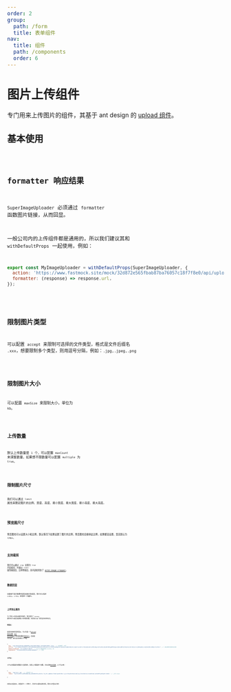 ```yaml
---
order: 2
group:
  path: /form
  title: 表单组件
nav:
  title: 组件
  path: /components
  order: 6
---
```


# 图片上传组件

专门用来上传图片的组件，其基于 ant design 的 [upload 组件](https://ant.design/components/upload-cn/)。

## 基本使用

<code src="./__demos__/image-uploader/base.tsx">

## formatter 响应结果

`SuperImageUploader` 必须通过 `formatter` 函数图片链接，从而回显。

一般公司内的上传组件都是通用的，所以我们建议其和 `withDefaultProps` 一起使用，例如：

```jsx | pure
export const MyImageUploader = withDefaultProps(SuperImageUploader, {
  action: 'https://www.fastmock.site/mock/32d872e565fbab87ba76057c18f7f8e0/api/upload',
  formatter: (response) => response.url,
});
```

<code src="./__demos__/image-uploader/formatter.tsx">

## 限制图片类型

可以配置 `accept` 来限制可选择的文件类型，格式是文件后缀名 `.xxx`，想要限制多个类型，则用逗号分隔，例如：`.jpg,.jpeg,.png`

<code src="./__demos__/image-uploader/accept.tsx">

## 限制图片大小

可以配置 `maxSize` 来限制大小，单位为 `kb`。

<code src="./__demos__/image-uploader/maxSize.tsx">

## 上传数量

默认上传数量是 `1` 个，可以配置 `maxCount` 来调整数量，如果想不限数量可以配置 `multiple` 为 `true`。

<code src="./__demos__/image-uploader/maxCount.tsx">

## 限制图片尺寸

我们可以通过 `limit` 属性来限定图片的比例、宽度、高度、最小宽度、最大宽度、最小高度、最大高度。

<code src="./__demos__/image-uploader/limit.tsx">

## 预览图尺寸

预览图也可以设置大小和比例，默认情况下如果设置了图片的比例，预览图也会继承此比例，如果都没设置，宽高默认为 `120px`。

<code src="./__demos__/image-uploader/previewLimit.tsx">

## 支持裁剪

我们可以通过 `crop` 设置为 `true` 开启裁剪，并通过 `limit` 属性做宽高、比例等限定。其内部使用到了 [antd-image-cropper](https://github.com/dream2023/antd-image-cropper)。

<code src="./__demos__/image-uploader/crop.tsx">

## 数据回显

如果图片是对象数组类型或者对象类型，我们可以指定 `uidKey`、`urlKey` 来省掉一次遍历。

<code src="./__demos__/image-uploader/back.tsx">

## 上传到云服务

为了简化上传到云服务的操作，我们提供了 `dataApi` 属性用于从服务器获取上传所需参数，目前各大云厂商均支持这种形式。

**阿里云**：

如果你使用的是阿里云，可以先看一下[upload 官方示例](https://ant.design/components/upload-cn/#components-upload-demo-upload-with-aliyun-oss)、[OSS 官方文档](https://help.aliyun.com/document_detail/31923.html?spm=a2c4g.11174283.6.1739.4c3c4c07IqAaeL)和上传所需参数的[具体含义](https://help.aliyun.com/document_detail/31988.htm?spm=a2c4g.11186623.2.7.7ee443e6EhImWV#reference-smp-nsw-wdb)，也就是 `dataApi` 接口必须返回以下字段：

```js | pure
{
  key: "img/2028/08/08/ahQNpDM3iy1625386570091-1625386570091.jpeg", // 文件路径，必须
  policy: "eyJleHBpcmF0aW9uIjoiMjAyMS0wNy0wNFQxNjoxODowOCoiLCJjb25kaXRpb25zIjpbeyJidWNrZXQiOiJiaWctYyJ9LFsiY29udGVudC1sZM5ndGgtcmFuZ2UiLDAsNTI0Mjg4MF0sWyJzdGFydHMtd2l0aCIsIiRrZXkiLCJjbXMvaW1nLzIwMjEvMDcvMDQvIl1dfQ==", // 验证表单字段的合法性
  OSSAccessKeyId: "62vs8qNHuFvbNF6Y", // Bucket拥有者的AccessKey ID
  Signature: "V5jM34ebiMwjCZLw0uM2/ABGpD0=", // 签名
}
```

**七牛云**：

七牛云所需要的参数更少也更简单，其核心只需要两个参数，具体说明[参见官网](https://developer.qiniu.com/kodo/1272/form-upload)，以下为示例：

```js | pure
{
  key: 'img/test.jpg', // 上传文件 id
  token: 'TpoFSEsMYnlwuMMSd8WiWmLyPWIOBhHFdvwOSmYu:f3yrM-LqBKWCxYl6BoTpSA0T4Mo=:eyJzY29wZSI6Im1vbmFjby1lZGl0b3IiLCJkZWFkbGluZSI6MTYyNTQwOTc3OX0=' // 上传 token

}
```

其他云也是类似，这里就不一一举例了，具体可以看各自的文档，我们以阿里云为例：

<code src="./__demos__/image-uploader/dataApi.tsx">

<API src="./__demos__/form-item/types.tsx" exports='["default", "LimitProps", "PreviewLimitProps"]'></API>
